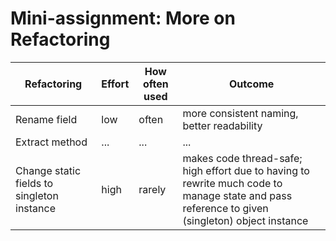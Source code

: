 # Mini-assignment: More on Refactoring

| Refactoring                                | Effort | How often used | Outcome                                                                |
|--------------------------------------------|--------|----------------|------------------------------------------------------------------------|
| Rename field                               | low    | often          | more consistent naming, better readability                             |
| Extract method                             | ...    | ...            | ...                                                                    |
| Change static fields to singleton instance | high   | rarely         | makes code thread-safe; high effort due to having to rewrite much code to manage state and pass reference to given (singleton) object instance |
